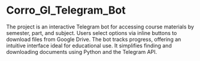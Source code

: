 # Corro_Gl_Telegram_Bot
The project is an interactive Telegram bot for accessing course materials by semester, part, and subject. Users select options via inline buttons to download files from Google Drive. The bot tracks progress, offering an intuitive interface ideal for educational use. It simplifies finding and downloading documents using Python and the Telegram API.
